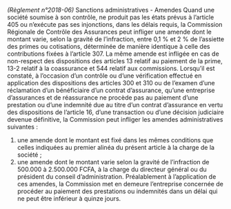 _(Règlement n°2018-06)_ Sanctions administratives - Amendes
Quand une société soumise à son contrôle, ne produit pas les états prévus à l’article 405 ou n’exécute pas ses injonctions, dans les délais requis, la Commission Régionale de Contrôle des Assurances peut infliger une amende dont le montant varie, selon la gravité de l’infraction, entre 0,1 % et 2 % de l’assiette des primes ou cotisations, déterminée de manière identique à celle des contributions fixées à l’article 307.
La même amende est infligée en cas de non-respect des dispositions des articles 13 relatif au paiement de la prime, 13-2 relatif à la coassurance et 544 relatif aux commissions.
Lorsqu’il est constaté, à l’occasion d’un contrôle ou d’une vérification effectué en application des dispositions des articles 300 et 310 ou de l’examen d’une réclamation d’un bénéficiaire d’un contrat d’assurance, qu’une entreprise d’assurances et de réassurance ne procède pas au paiement d’une prestation ou d’une indemnité due au titre d’un contrat d’assurance en vertu des dispositions de l’article 16, d’une transaction ou d’une décision judiciaire devenue définitive, la Commission peut infliger les amendes administratives suivantes :
1) une amende dont le montant est fixé dans les mêmes conditions que celles indiquées au premier alinéa du présent article à la charge de la société ;
2) une amende dont le montant varie selon la gravité de l’infraction de 500.000 à 2.500.000 FCFA, à la charge du directeur général ou du président du conseil d’administration.
Préalablement à l’application de ces amendes, la Commission met en demeure l’entreprise concernée de procéder au paiement des prestations ou indemnités dans un délai qui ne peut être inférieur à quinze jours.